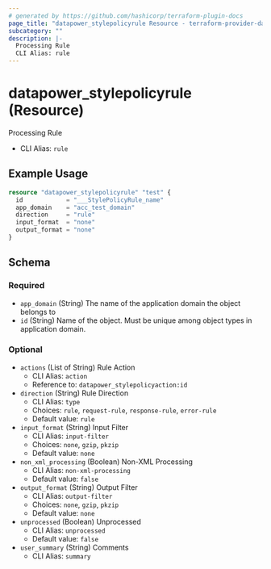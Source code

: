 ```yaml
---
# generated by https://github.com/hashicorp/terraform-plugin-docs
page_title: "datapower_stylepolicyrule Resource - terraform-provider-datapower"
subcategory: ""
description: |-
  Processing Rule
  CLI Alias: rule
---
```


# datapower_stylepolicyrule (Resource)

Processing Rule
  - CLI Alias: `rule`

## Example Usage

```terraform
resource "datapower_stylepolicyrule" "test" {
  id            = "___StylePolicyRule_name"
  app_domain    = "acc_test_domain"
  direction     = "rule"
  input_format  = "none"
  output_format = "none"
}
```

<!-- schema generated by tfplugindocs -->
## Schema

### Required

- `app_domain` (String) The name of the application domain the object belongs to
- `id` (String) Name of the object. Must be unique among object types in application domain.

### Optional

- `actions` (List of String) Rule Action
  - CLI Alias: `action`
  - Reference to: `datapower_stylepolicyaction:id`
- `direction` (String) Rule Direction
  - CLI Alias: `type`
  - Choices: `rule`, `request-rule`, `response-rule`, `error-rule`
  - Default value: `rule`
- `input_format` (String) Input Filter
  - CLI Alias: `input-filter`
  - Choices: `none`, `gzip`, `pkzip`
  - Default value: `none`
- `non_xml_processing` (Boolean) Non-XML Processing
  - CLI Alias: `non-xml-processing`
  - Default value: `false`
- `output_format` (String) Output Filter
  - CLI Alias: `output-filter`
  - Choices: `none`, `gzip`, `pkzip`
  - Default value: `none`
- `unprocessed` (Boolean) Unprocessed
  - CLI Alias: `unprocessed`
  - Default value: `false`
- `user_summary` (String) Comments
  - CLI Alias: `summary`
